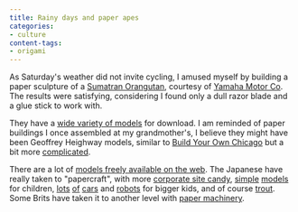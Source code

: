 ```yaml
---
title: Rainy days and paper apes
categories:
- culture
content-tags:
- origami
---
```


As Saturday's weather did not invite cycling, I amused myself by building a paper sculpture of a [Sumatran Orangutan][1], courtesy of [Yamaha Motor Co][2].  The results were satisfying, considering I found only a dull razor blade and a glue stick to work with.

   [1]: http://www.orangutans-sos.org/
   [2]: http://www.yamaha-motor.co.jp/global/entertainment/papercraft/animal/world/orang-utan/

They have a [wide variety of models][3] for download.  I am reminded of paper buildings I once assembled at my grandmother's, I believe they might have been Geoffrey Heighway models, similar to [Build Your Own Chicago][4] but a bit more [complicated][4].

   [3]: http://www.yamaha-motor.co.jp/global/entertainment/papercraft/
   [4]: http://www.bildrum.se/paper.htm

There are a lot of [models freely available on the web][5].  The Japanese have really taken to "papercraft", with more [corporate site candy][6], [simple][7] [models][8] for children, [lots][9] [of][10] [cars][11] and [robots][12] for bigger kids, and of course [trout][13].  Some Brits have taken it to another level with [paper machinery][14].

   [5]: http://freepapertoys.com/
   [6]: http://bj.canon.co.jp/english/3D-papercraft/
   [7]: http://www.lifeisart.co.jp/childcalendar/craft/craft-1.html
   [8]: http://www.sonicteam.com/chao/en/gift_papercraft.html
   [9]: http://www.autoko.com/papercraft/
   [10]: http://www.mitsubishi-fto.org/info/papercraft.htm
   [11]: http://www.s2000.com/papercraft.php
   [12]: http://www.1up.com/article2/0,2053,1553036,00.asp
   [13]: http://www.itow.com/amago/papercraft/papercraft.html
   [14]: http://www.flying-pig.co.uk/
